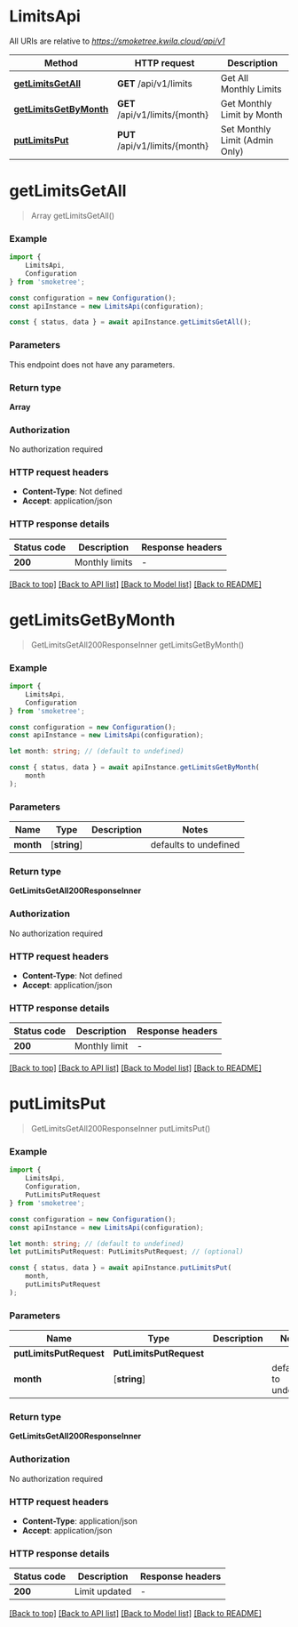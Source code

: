 # LimitsApi

All URIs are relative to *https://smoketree.kwila.cloud/api/v1*

|Method | HTTP request | Description|
|------------- | ------------- | -------------|
|[**getLimitsGetAll**](#getlimitsgetall) | **GET** /api/v1/limits | Get All Monthly Limits|
|[**getLimitsGetByMonth**](#getlimitsgetbymonth) | **GET** /api/v1/limits/{month} | Get Monthly Limit by Month|
|[**putLimitsPut**](#putlimitsput) | **PUT** /api/v1/limits/{month} | Set Monthly Limit (Admin Only)|

# **getLimitsGetAll**
> Array<GetLimitsGetAll200ResponseInner> getLimitsGetAll()


### Example

```typescript
import {
    LimitsApi,
    Configuration
} from 'smoketree';

const configuration = new Configuration();
const apiInstance = new LimitsApi(configuration);

const { status, data } = await apiInstance.getLimitsGetAll();
```

### Parameters
This endpoint does not have any parameters.


### Return type

**Array<GetLimitsGetAll200ResponseInner>**

### Authorization

No authorization required

### HTTP request headers

 - **Content-Type**: Not defined
 - **Accept**: application/json


### HTTP response details
| Status code | Description | Response headers |
|-------------|-------------|------------------|
|**200** | Monthly limits |  -  |

[[Back to top]](#) [[Back to API list]](../README.md#documentation-for-api-endpoints) [[Back to Model list]](../README.md#documentation-for-models) [[Back to README]](../README.md)

# **getLimitsGetByMonth**
> GetLimitsGetAll200ResponseInner getLimitsGetByMonth()


### Example

```typescript
import {
    LimitsApi,
    Configuration
} from 'smoketree';

const configuration = new Configuration();
const apiInstance = new LimitsApi(configuration);

let month: string; // (default to undefined)

const { status, data } = await apiInstance.getLimitsGetByMonth(
    month
);
```

### Parameters

|Name | Type | Description  | Notes|
|------------- | ------------- | ------------- | -------------|
| **month** | [**string**] |  | defaults to undefined|


### Return type

**GetLimitsGetAll200ResponseInner**

### Authorization

No authorization required

### HTTP request headers

 - **Content-Type**: Not defined
 - **Accept**: application/json


### HTTP response details
| Status code | Description | Response headers |
|-------------|-------------|------------------|
|**200** | Monthly limit |  -  |

[[Back to top]](#) [[Back to API list]](../README.md#documentation-for-api-endpoints) [[Back to Model list]](../README.md#documentation-for-models) [[Back to README]](../README.md)

# **putLimitsPut**
> GetLimitsGetAll200ResponseInner putLimitsPut()


### Example

```typescript
import {
    LimitsApi,
    Configuration,
    PutLimitsPutRequest
} from 'smoketree';

const configuration = new Configuration();
const apiInstance = new LimitsApi(configuration);

let month: string; // (default to undefined)
let putLimitsPutRequest: PutLimitsPutRequest; // (optional)

const { status, data } = await apiInstance.putLimitsPut(
    month,
    putLimitsPutRequest
);
```

### Parameters

|Name | Type | Description  | Notes|
|------------- | ------------- | ------------- | -------------|
| **putLimitsPutRequest** | **PutLimitsPutRequest**|  | |
| **month** | [**string**] |  | defaults to undefined|


### Return type

**GetLimitsGetAll200ResponseInner**

### Authorization

No authorization required

### HTTP request headers

 - **Content-Type**: application/json
 - **Accept**: application/json


### HTTP response details
| Status code | Description | Response headers |
|-------------|-------------|------------------|
|**200** | Limit updated |  -  |

[[Back to top]](#) [[Back to API list]](../README.md#documentation-for-api-endpoints) [[Back to Model list]](../README.md#documentation-for-models) [[Back to README]](../README.md)

